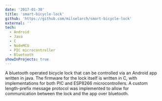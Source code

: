 ```yaml
---
date: '2017-01-30'
title: 'smart-bicycle-lock'
github: 'https://github.com/milselarch/smart-bicycle-lock'
external: ''
tech:
  - Android
  - Java
  - C
  - NodeMCU
  - PIC microcontroller
  - Bluetooth
showInProjects: true
---
```


A bluetooth operated bicycle lock that can be controlled via an Android app written in java.
The firmware for the lock itself is written in C, with implementations for both
PIC and ESP8266 microcontrollers. A custom length-prefix message protocol was implemented
to allow for communication between the lock and the app over bluetooth.
